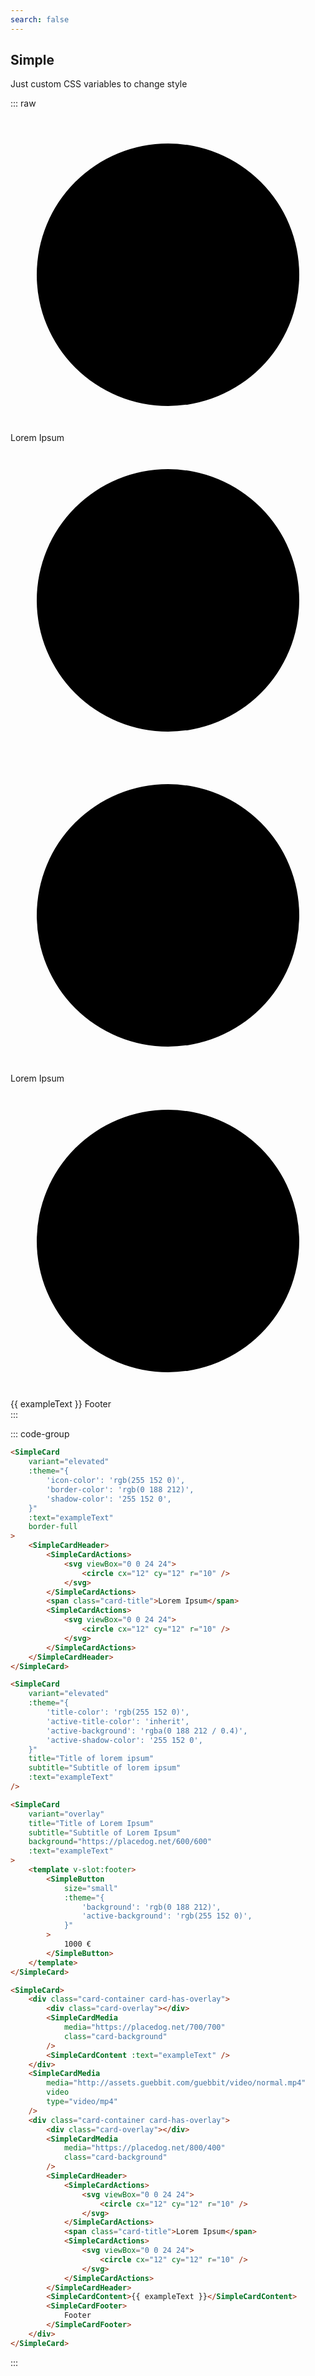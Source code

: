 ```yaml
---
search: false
---
```


## Simple
Just custom CSS variables to change style

::: raw
<div class="dev-section">
    <SimpleCard
        variant="elevated"
        :theme="{
            'icon-color': 'rgb(255 152 0)',
            'border-color': 'rgb(0 188 212)',
            'shadow-color': '255 152 0',
        }"
        :text="exampleText"
        border-full
    >
        <SimpleCardHeader>
            <SimpleCardActions>
                <svg viewBox="0 0 24 24">
                    <circle cx="12" cy="12" r="10" />
                </svg>
            </SimpleCardActions>
            <span class="card-title">Lorem Ipsum</span>
            <SimpleCardActions>
                <svg viewBox="0 0 24 24">
                    <circle cx="12" cy="12" r="10" />
                </svg>
            </SimpleCardActions>
        </SimpleCardHeader>
    </SimpleCard>
    <SimpleCard
        variant="elevated"
        :theme="{
            'title-color': 'rgb(255 152 0)',
            'active-title-color': 'inherit',
            'active-background': 'rgba(0 188 212 / 0.4)',
            'active-shadow-color': '255 152 0',
        }"
        title="Title of lorem ipsum"
        subtitle="Subtitle of lorem ipsum"
        :text="exampleText"
    />
    <SimpleCard
        variant="overlay"
        title="Title of Lorem Ipsum"
        subtitle="Subtitle of Lorem Ipsum"
        background="https://placedog.net/600/600"
        :text="exampleText"
    >
        <template v-slot:footer>
            <SimpleButton
                size="small"
                :theme="{
                    'background': 'rgb(0 188 212)',
                    'active-background': 'rgb(255 152 0)',
                }"
            >
                1000 €
            </SimpleButton>
        </template>
    </SimpleCard>
    <SimpleCard>
        <div class="card-container card-has-overlay">
            <div class="card-overlay"></div>
            <SimpleCardMedia
                media="https://placedog.net/700/700"
                class="card-background"
            />
            <SimpleCardContent :text="exampleText" />
        </div>
        <SimpleCardMedia
            media="http://assets.guebbit.com/guebbit/video/normal.mp4"
            video
            type="video/mp4"
        />
        <div class="card-container card-has-overlay">
            <div class="card-overlay"></div>
            <SimpleCardMedia
                media="https://placedog.net/800/400"
                class="card-background"
            />
            <SimpleCardHeader>
                <SimpleCardActions>
                    <svg viewBox="0 0 24 24">
                        <circle cx="12" cy="12" r="10" />
                    </svg>
                </SimpleCardActions>
                <span class="card-title">Lorem Ipsum</span>
                <SimpleCardActions>
                    <svg viewBox="0 0 24 24">
                        <circle cx="12" cy="12" r="10" />
                    </svg>
                </SimpleCardActions>
            </SimpleCardHeader>
            <SimpleCardContent>{{ exampleText }}</SimpleCardContent>
            <SimpleCardFooter>
                Footer
            </SimpleCardFooter>
        </div>
    </SimpleCard>
</div>
:::

::: code-group
```html [border and icons mixed colors]
<SimpleCard
    variant="elevated"
    :theme="{
        'icon-color': 'rgb(255 152 0)',
        'border-color': 'rgb(0 188 212)',
        'shadow-color': '255 152 0',
    }"
    :text="exampleText"
    border-full
>
    <SimpleCardHeader>
        <SimpleCardActions>
            <svg viewBox="0 0 24 24">
                <circle cx="12" cy="12" r="10" />
            </svg>
        </SimpleCardActions>
        <span class="card-title">Lorem Ipsum</span>
        <SimpleCardActions>
            <svg viewBox="0 0 24 24">
                <circle cx="12" cy="12" r="10" />
            </svg>
        </SimpleCardActions>
    </SimpleCardHeader>
</SimpleCard>
```
```html [HOVER background and shadow mixed colors]
<SimpleCard
    variant="elevated"
    :theme="{
        'title-color': 'rgb(255 152 0)',
        'active-title-color': 'inherit',
        'active-background': 'rgba(0 188 212 / 0.4)',
        'active-shadow-color': '255 152 0',
    }"
    title="Title of lorem ipsum"
    subtitle="Subtitle of lorem ipsum"
    :text="exampleText"
/>
```
```html [Descriptive background card]
<SimpleCard
    variant="overlay"
    title="Title of Lorem Ipsum"
    subtitle="Subtitle of Lorem Ipsum"
    background="https://placedog.net/600/600"
    :text="exampleText"
>
    <template v-slot:footer>
        <SimpleButton
            size="small"
            :theme="{
                'background': 'rgb(0 188 212)',
                'active-background': 'rgb(255 152 0)',
            }"
        >
            1000 €
        </SimpleButton>
    </template>
</SimpleCard>
```
```html [Mix of various media and combinations]
<SimpleCard>
    <div class="card-container card-has-overlay">
        <div class="card-overlay"></div>
        <SimpleCardMedia
            media="https://placedog.net/700/700"
            class="card-background"
        />
        <SimpleCardContent :text="exampleText" />
    </div>
    <SimpleCardMedia
        media="http://assets.guebbit.com/guebbit/video/normal.mp4"
        video
        type="video/mp4"
    />
    <div class="card-container card-has-overlay">
        <div class="card-overlay"></div>
        <SimpleCardMedia
            media="https://placedog.net/800/400"
            class="card-background"
        />
        <SimpleCardHeader>
            <SimpleCardActions>
                <svg viewBox="0 0 24 24">
                    <circle cx="12" cy="12" r="10" />
                </svg>
            </SimpleCardActions>
            <span class="card-title">Lorem Ipsum</span>
            <SimpleCardActions>
                <svg viewBox="0 0 24 24">
                    <circle cx="12" cy="12" r="10" />
                </svg>
            </SimpleCardActions>
        </SimpleCardHeader>
        <SimpleCardContent>{{ exampleText }}</SimpleCardContent>
        <SimpleCardFooter>
            Footer
        </SimpleCardFooter>
    </div>
</SimpleCard>
```
:::
